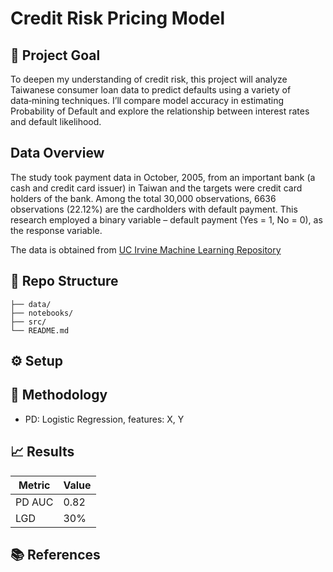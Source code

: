 # Credit Risk Pricing Model

## 🚀 Project Goal
To deepen my understanding of credit risk, this project will analyze Taiwanese consumer loan data to predict defaults using a variety of data‑mining techniques. I’ll compare model accuracy in estimating Probability of Default and explore the relationship between interest rates and default likelihood.

## Data Overview

The study took payment data in October, 2005, from an
important bank (a cash and credit card issuer) in Taiwan
and the targets were credit card holders of the bank.
Among the total 30,000 observations, 6636 observations
(22.12%) are the cardholders with default payment. This
research employed a binary variable – default payment
(Yes = 1, No = 0), as the response variable. 

The data is obtained from [UC Irvine Machine Learning Repository](https://archive.ics.uci.edu/dataset/350/default+of+credit+card+clients?fbclid=IwY2xjawJO-XdleHRuA2FlbQIxMAABHVTywu6Qx2uUPBRIr4Ok_TK7dswnh-qnUJn0xb0ArjPZ7-UTknqTCHVcJg_aem_4Yv9f48SV0XG_RLQOy5qxQ)


## 📂 Repo Structure

    ├── data/
    ├── notebooks/
    ├── src/
    └── README.md


## ⚙️ Setup


## 🧮 Methodology
- PD: Logistic Regression, features: X, Y  

## 📈 Results
| Metric | Value |
|--------|-------|
| PD AUC | 0.82 |
| LGD | 30% |

<!-- ## 📋 Next Steps
- Build downturn LGD model  
- Automate monthly data refresh   -->

## 📚 References
